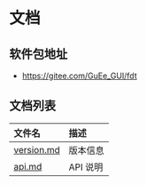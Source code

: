 # 文档

## 软件包地址

- https://gitee.com/GuEe_GUI/fdt

## 文档列表

|文件名                             |描述|
|:-----                             |:----|
|[version.md](version.md)           |版本信息|
|[api.md](api.md)                   |API 说明|
